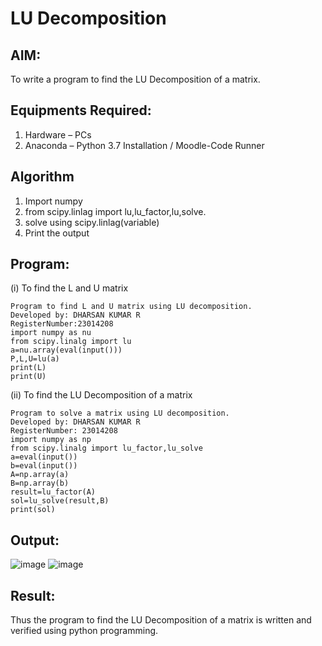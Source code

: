 # LU Decomposition 

## AIM:
To write a program to find the LU Decomposition of a matrix.

## Equipments Required:
1. Hardware – PCs
2. Anaconda – Python 3.7 Installation / Moodle-Code Runner

## Algorithm
1. Import numpy
2. from scipy.linlag import lu,lu_factor,lu,solve.
3. solve using scipy.linlag(variable)
4. Print the output

## Program:
(i) To find the L and U matrix
```
Program to find L and U matrix using LU decomposition.
Developed by: DHARSAN KUMAR R
RegisterNumber:23014208 
import numpy as nu
from scipy.linalg import lu
a=nu.array(eval(input()))
P,L,U=lu(a)
print(L)
print(U)
```
(ii) To find the LU Decomposition of a matrix
```
Program to solve a matrix using LU decomposition.
Developed by: DHARSAN KUMAR R
RegisterNumber: 23014208
import numpy as np
from scipy.linalg import lu_factor,lu_solve
a=eval(input())
b=eval(input())
A=np.array(a)
B=np.array(b)
result=lu_factor(A)
sol=lu_solve(result,B)
print(sol)
```
## Output:
![image](https://github.com/DHARSAN23014208/LU-Decomposition/assets/149365413/085e8731-27e9-4492-9d38-a8367d224d3a)
![image](https://github.com/DHARSAN23014208/LU-Decomposition/assets/149365413/e8b8487b-5c9b-40d3-8193-f7faa16fdc67)

## Result:
Thus the program to find the LU Decomposition of a matrix is written and verified using python programming.

